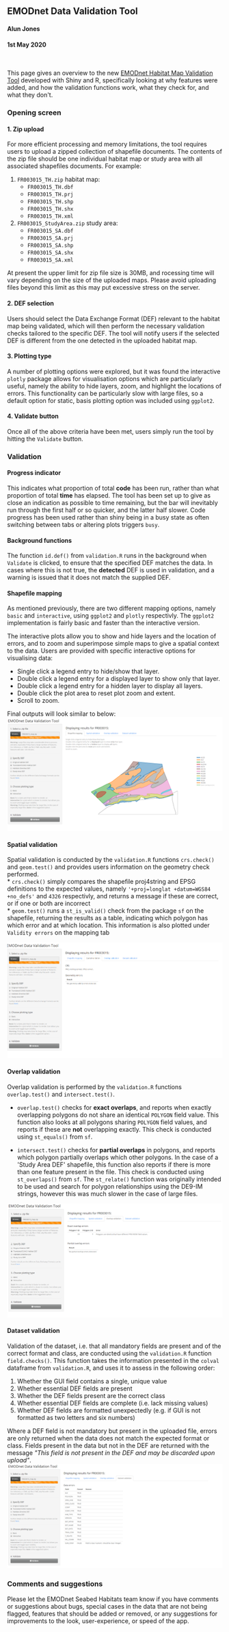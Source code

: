## EMODnet Data Validation Tool
#### Alun Jones
#### 1st May 2020

<br>

This page gives an overview to the new [EMODnet Habitat Map Validation Tool](https://emodnetseabedhabitats.shinyapps.io/MapValidationTool/) developed with Shiny and R, specifically looking at why features were added, and how the validation functions work, what they check for, and what they don't. <br>

### Opening screen

#### 1. **Zip upload**
For more efficient processing and memory limitations, the tool requires users to upload a zipped collection of shapefile documents. The contents of the zip file should be one individual habitat map or study area with all associated shapefiles documents. For example:

1. `FR003015_TH.zip` habitat map:
    * `FR003015_TH.dbf`
    * `FR003015_TH.prj`
    * `FR003015_TH.shp`
    * `FR003015_TH.shx`
    * `FR003015_TH.xml`
2. `FR003015_StudyArea.zip` study area:
    * `FR003015_SA.dbf`
    * `FR003015_SA.prj`
    * `FR003015_SA.shp`
    * `FR003015_SA.shx`
    * `FR003015_SA.xml`

At present the upper limit for zip file size is 30MB, and rocessing time will vary depending on the size of the uploaded maps. Please avoid uploading files beyond this limit as this may put excessive stress on the server. <br>
    
#### 2. **DEF selection**
Users should select the Data Exchange Format (DEF) relevant to the habitat map being validated, which will then perform the necessary validation checks tailored to the specific DEF. The tool will notify users if the selected DEF is different from the one detected in the uploaded habitat map. <br>
    
#### 3. **Plotting type**
A number of plotting options were explored, but it was found the interactive `plotly` package allows for visualisation options which are particularly useful, namely the ability to hide layers, zoom, and highlight the locations of errors. This functionality can be particularly slow with large files, so a default option for static, basis plotting option was included using `ggplot2`. <br>

#### 4. **Validate button**
Once all of the above criteria have been met, users simply run the tool by hitting the `Validate` button. <br>
    
### Validation
#### Progress indicator

This indicates what proportion of total **code** has been run, rather than what proportion of total **time** has elapsed. The tool has been set up to give as close an indication as possible to time remaining, but the bar will inevitably run through the first half or so quicker, and the latter half slower. Code progress has been used rather than shiny being in a busy state as often switching between tabs or altering plots triggers `busy`. <br>

#### Background functions
The function `id.def()` from `validation.R` runs in the background when `Validate` is clicked, to ensure that the specified DEF matches the data. In cases where this is not true, the **detected** DEF is used in validation, and a warning is issued that it does not match the supplied DEF. <br>

#### Shapefile mapping
As mentioned previously, there are two different mapping options, namely `basic` and `interactive`, using `ggplot2` and `plotly` respectivly. The `ggplot2` implementation is fairly basic and faster than the interactive version. <br>

The interactive plots allow you to show and hide layers and the location of errors, and to zoom and superimpose simple maps to give a spatial context to the data. Users are provided with specific interactive options for visualising data:
   * Single click a legend entry to hide/show that layer.
   * Double click a legend entry for a displayed layer to show only that layer.
   * Double click a legend entry for a hidden layer to display all layers.
   * Double click the plot area to reset plot zoom and extent.
   * Scroll to zoom.

Final outputs will look similar to below:  
![alt text](https://github.com/emodnetseabedhabitats/habitat_map_validation/blob/master/FR003015_shapefileMapping.PNG "Shapefile mapping report")

#### Spatial validation

Spatial validation is conducted by the `validation.R` functions `crs.check()` and `geom.test()` and provides users information on the geometry check performed. <br>
    * `crs.check()` simply compares the shapefile proj4string and EPSG definitions to the expected values, namely `'+proj=longlat +datum=WGS84 +no_defs'` and `4326` respectivly, and returns a message if these are correct, or if one or both are incorrect <br>
    * `geom.test()` runs a `st_is_valid()` check from the package `sf` on the shapefile, returning the results as a table, indicating which polygon has which error and at which location. This information is also plotted under `Validity errors` on the mapping tab <br>

![alt text](https://github.com/emodnetseabedhabitats/habitat_map_validation/blob/master/FR003015_spatialValidation.PNG "Spatial validation report")

#### Overlap validation
Overlap validation is performed by the `validation.R` functions `overlap.test()` and `intersect.test()`.

-   `overlap.test()` checks for **exact overlaps**, and reports when exactly overlapping polygons do not share an identical `POLYGON` field value. This function also looks at all polygons sharing `POLYGON` field values, and reports if these are **not** overlapping exactly. This check is conducted using `st_equals()` from `sf`.

-   `intersect.test()` checks for **partial overlaps** in polygons, and reports which polygon partially overlaps which other polygons. In the case of a 'Study Area DEF' shapefile, this function also reports if there is more than one feature present in the file. This check is conducted using `st_overlaps()` from `sf`. The `st_relate()` function was originally intended to be used and search for polygon relationships using the DE9-IM strings, however this was much slower in the case of large files. <br> 

![alt text](https://github.com/emodnetseabedhabitats/habitat_map_validation/blob/master/FR003015_overlapValidation.PNG "Overlap validation report")

#### Dataset validation
Validation of the dataset, i.e. that all mandatory fields are present and of the correct format and class, are conducted using the `validation.R` function `field.checks()`. This function takes the information presented in the `colval` dataframe from `validation.R`, and uses it to assess in the following order:

1.  Whether the GUI field contains a single, unique value
2.  Whether essential DEF fields are present
3.  Whether the DEF fields present are the correct class
4.  Whether essential DEF fields are complete (i.e. lack missing values)
5.  Whether DEF fields are formatted unexpectedly (e.g. if GUI is not formatted as two letters and six numbers)

Where a DEF field is not mandatory but present in the uploaded file, errors are only returned when the data does not match the expected format or class. Fields present in the data but not in the DEF are returned with the message *"This field is not present in the DEF and may be discarded upon upload"*. <br>
![alt text](https://github.com/emodnetseabedhabitats/habitat_map_validation/blob/master/FR003015_datasetValidation.PNG "Dataset validation report")

### Comments and suggestions
Please let the EMODnet Seabed Habitats team know if you have comments or suggestions about bugs, special cases in the data that are not being flagged, features that should be added or removed, or any suggestions for improvements to the look, user-experience, or speed of the app.
<br> <br> <br>
